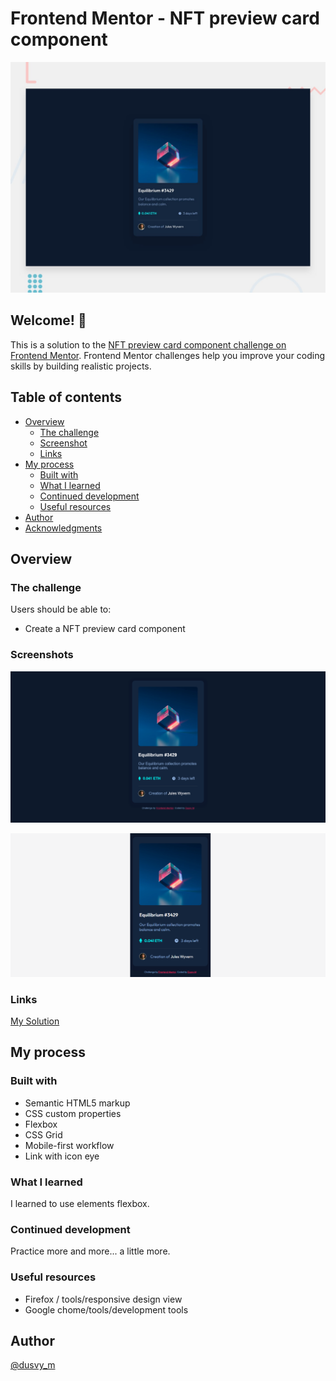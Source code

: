 # Frontend Mentor - NFT preview card component

![Design preview for the NFT preview card component coding challenge](./design/desktop-preview.jpg)

## Welcome! 👋

This is a solution to the [NFT preview card component challenge on Frontend Mentor](https://www.frontendmentor.io/challenges/nft-preview-card-component-SbdUL_w0U). Frontend Mentor challenges help you improve your coding skills by building realistic projects. 

## Table of contents


- [Overview](#overview)
  - [The challenge](#the-challenge)
  - [Screenshot](#screenshot)
  - [Links](#links)
- [My process](#my-process)
  - [Built with](#built-with)
  - [What I learned](#what-i-learned)
  - [Continued development](#continued-development)
  - [Useful resources](#useful-resources)
- [Author](#author)
- [Acknowledgments](#acknowledgments)

## Overview

### The challenge

Users should be able to:

- Create a NFT preview card component 

### Screenshots

![](https://github.com/dovelm/FEM-nft-preview-card-component-main/blob/main/screenshots/desktop.png)

![](https://github.com/dovelm/FEM-nft-preview-card-component-main/blob/main/screenshots/mobile.png)




### Links

[My Solution](https://dovelm.github.io/FEM-nft-preview-card-component-main)


## My process

### Built with

- Semantic HTML5 markup
- CSS custom properties
- Flexbox
- CSS Grid
- Mobile-first workflow
- Link with icon eye

### What I learned

I learned to use elements flexbox.

### Continued development

 Practice more and more... a little more.

### Useful resources

- Firefox / tools/responsive design view
- Google chome/tools/development tools

## Author
[@dusvy_m](https://github.com/dovelm)

